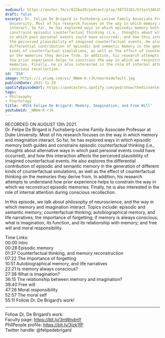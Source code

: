 ```yaml
---
audiourl: https://anchor.fm/s/822ba20/podcast/play/38733181/https%3A%2F%2Fd3ctxlq1ktw2nl.cloudfront.net%2Fstaging%2F2021-7-13%2Fd6455c4c-90cc-f3d9-18dd-0f910e038493.m4a
draft: false
excerpt: Dr. Felipe De Brigard is Fuchsberg-Levine Family Associate Professor at Duke
  University. Most of his research focuses on the way in which memory and imagination
  interact. So far, he has explored ways in which episodic memory both guides and
  constrains episodic counterfactual thinking (i.e., thoughts about alternative ways
  in which past personal events could have occurred), and how this interaction affects
  the perceived plausibility of imagined counterfactual events. He also explores the
  differential contribution of episodic and semantic memory in the generation of different
  kinds of counterfactual simulations, as well as the effect of counterfactual thinking
  on the memories they derive from. In addition, his research attempts to understand
  how prior experience helps to constrain the way in which we reconstruct episodic
  memories. Finally, he is also interested in the role of internal attention during
  conscious recollection.
id: '554'
image: https://i.ytimg.com/vi/_NNmm-K-rJk/maxresdefault.jpg
publishDate: 2021-11-29
spotifyEpisodeUrl: https://podcasters.spotify.com/pod/show/thedissenter/episodes/554-Felipe-De-Brigard-Memory--Imagination--and-Free-Will-e15shtt
tags:
- Philosophy
- Psychology
title: '#554 Felipe De Brigard: Memory, Imagination, and Free Will'
youtubeid: _NNmm-K-rJk
---
```

<div class="timelinks">

RECORDED ON AUGUST 13th 2021.  
Dr. Felipe De Brigard is Fuchsberg-Levine Family Associate Professor at Duke University. Most of his research focuses on the way in which memory and imagination interact. So far, he has explored ways in which episodic memory both guides and constrains episodic counterfactual thinking (i.e., thoughts about alternative ways in which past personal events could have occurred), and how this interaction affects the perceived plausibility of imagined counterfactual events. He also explores the differential contribution of episodic and semantic memory in the generation of different kinds of counterfactual simulations, as well as the effect of counterfactual thinking on the memories they derive from. In addition, his research attempts to understand how prior experience helps to constrain the way in which we reconstruct episodic memories. Finally, he is also interested in the role of internal attention during conscious recollection.

In this episode, we talk about philosophy of neuroscience, and the way in which memory and imagination interact. Topics include: episodic and semantic memory; counterfactual thinking; autobiographical memory, and life narratives; the importance of forgetting; if memory is always conscious; what is imagination, its function, and its relationship with memory; and free will and moral responsibility.

Time Links:  
<time>00:00</time> Intro  
<time>00:28</time> Episodic memory  
<time>01:37</time> Counterfactual thinking, and memory reconstruction  
<time>07:22</time> The importance of forgetting  
<time>10:51</time> Autobiographical memory, and life narratives  
<time>22:21</time> Is memory always conscious?  
<time>27:38</time> What is imagination?  
<time>36:15</time> The relationship between memory and imagination?  
<time>39:40</time> Free will  
<time>47:26</time> Moral responsibility  
<time>52:57</time> The moral self  
<time>55:11</time> Follow Dr. De Brigard’s work!

---

Follow Dr. De Brigard’s work:  
Faculty page: https://bit.ly/3mWndmY  
PhilPeople profile: https://bit.ly/3jzk1fP  
Twitter handle: @felipedebrigard
</div>

